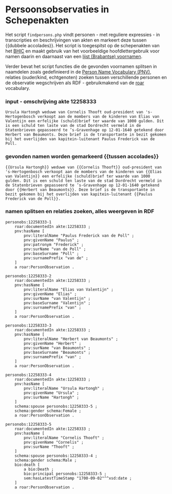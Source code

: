 # Persoonsobservaties in Schepenakten

Het script `findpersons.php` vindt personen - met reguliere expressies - in transcripties en beschrijvingen van akten en markeert deze tussen {{dubbele accolades}}. Het script is toegespitst op de schepenakten van het [BHIC](https://www.bhic.nl/het-geheugen-van-brabant) en maakt gebruik van het voorbeeldige hoofdlettergebruik voor namen daarin en daarnaast van een [lijst (Brabantse) voornamen](firstnames.csv). 

Verder bevat het script functies die de gevonden voornamen splitsen in naamdelen zoals gedefinieerd in de [Person Name Vocabulary (PNV)](https://w3id.org/pnv), relaties (ouder/kind, echtgenoten) zoeken tussen verschillende personen en de observatie wegschrijven als RDF - gebruikmakend van de [roar](https://leonvanwissen.nl/vocab/roar/docs/) vocabulary.

### input - omschrijving akte 12258333

```
Ursula Hartongh weduwe van Cornelis Thooft oud-president van 's-Hertogenbosch verkoopt aan de mombers van de kinderen van Elias van Valentijn een erfelijke (schuld)brief ter waarde van 1000 gulden. Dit is een schuld ten laste van de stad Dordrecht vermeld in de Statenbrieven gepasseerd te ’s-Gravenhage op 12-01-1640 getekend door Herbert van Beaumonts. Deze brief is de transportante in bezit gekomen bij het overlijden van kapitein-luitenant Paulus Frederick van de Poll.
```

### gevonden namen worden gemarkeerd {{tussen accolades}}

```
{{Ursula Hartongh}} weduwe van {{Cornelis Thooft}} oud-president van 's-Hertogenbosch verkoopt aan de mombers van de kinderen van {{Elias van Valentijn}} een erfelijke (schuld)brief ter waarde van 1000 gulden. Dit is een schuld ten laste van de stad Dordrecht vermeld in de Statenbrieven gepasseerd te ’s-Gravenhage op 12-01-1640 getekend door {{Herbert van Beaumonts}}. Deze brief is de transportante in bezit gekomen bij het overlijden van kapitein-luitenant {{Paulus Frederick van de Poll}}.
```

### namen splitsen en relaties zoeken, alles weergeven in RDF

```
personobs:12258333-1
	roar:documentedIn akte:12258333 ;
	pnv:hasName [
		pnv:literalName "Paulus Frederick van de Poll" ;
		pnv:givenName "Paulus" ;
		pnv:patronym "Frederick" ;
		pnv:surName "van de Poll" ;
		pnv:baseSurname "Poll" ;
		pnv:surnamePrefix "van de" ;
	]
	a roar:PersonObservation .

personobs:12258333-2
	roar:documentedIn akte:12258333 ;
	pnv:hasName [
		pnv:literalName "Elias van Valentijn" ;
		pnv:givenName "Elias" ;
		pnv:surName "van Valentijn" ;
		pnv:baseSurname "Valentijn" ;
		pnv:surnamePrefix "van" ;
	]
	a roar:PersonObservation .

personobs:12258333-3
	roar:documentedIn akte:12258333 ;
	pnv:hasName [
		pnv:literalName "Herbert van Beaumonts" ;
		pnv:givenName "Herbert" ;
		pnv:surName "van Beaumonts" ;
		pnv:baseSurname "Beaumonts" ;
		pnv:surnamePrefix "van" ;
	]
	a roar:PersonObservation .

personobs:12258333-4
	roar:documentedIn akte:12258333 ;
	pnv:hasName [
		pnv:literalName "Ursula Hartongh" ;
		pnv:givenName "Ursula" ;
		pnv:surName "Hartongh" ;
	]
	schema:spouse personobs:12258333-5 ;
	schema:gender schema:Female ;
	a roar:PersonObservation .

personobs:12258333-5
	roar:documentedIn akte:12258333 ;
	pnv:hasName [
		pnv:literalName "Cornelis Thooft" ;
		pnv:givenName "Cornelis" ;
		pnv:surName "Thooft" ;
	]
	schema:spouse personobs:12258333-4 ;
	schema:gender schema:Male ;
	bio:death [
		a bio:Death ;
		bio:principal personobs:12258333-5 ;
		sem:hasLatestTimeStamp "1700-09-02"^^xsd:date ;
	]
	a roar:PersonObservation .
```

